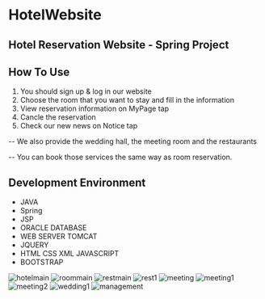 # HotelWebsite
## Hotel Reservation Website - Spring Project


## How To Use
1. You should sign up & log in our website
2. Choose the room that you want to stay and fill in the information
3. View reservation information on MyPage tap
4. Cancle the reservation
5. Check our new news on Notice tap

-- We also provide the wedding hall, the meeting room and the restaurants

-- You can book those services the same way as room reservation.


## Development Environment
* JAVA
* Spring
* JSP
* ORACLE DATABASE
* WEB SERVER TOMCAT
* JQUERY
* HTML CSS XML JAVASCRIPT
* BOOTSTRAP



![hotelmain](https://user-images.githubusercontent.com/71003577/111861956-62768900-8995-11eb-86ab-ca5b1222c3eb.png)
![roommain](https://user-images.githubusercontent.com/71003577/111861959-673b3d00-8995-11eb-80ea-721c149868f8.png)
![restmain](https://user-images.githubusercontent.com/71003577/111861962-699d9700-8995-11eb-824d-67935768393e.PNG)
![rest1](https://user-images.githubusercontent.com/71003577/111861963-6bfff100-8995-11eb-9c37-a6c2b45f323e.PNG)
![meeting](https://user-images.githubusercontent.com/71003577/111861964-6e624b00-8995-11eb-9e98-e18a245132e9.png)
![meeting1](https://user-images.githubusercontent.com/71003577/111862011-bed9a880-8995-11eb-84a6-99372baa97fa.PNG)
![meeting2](https://user-images.githubusercontent.com/71003577/111861971-77531c80-8995-11eb-88dd-177e95c7243a.PNG)
![wedding1](https://user-images.githubusercontent.com/71003577/111861973-7ae6a380-8995-11eb-8598-c0920938be35.PNG)
![management](https://user-images.githubusercontent.com/71003577/111861976-7f12c100-8995-11eb-900a-89cd30ccc13c.png)



